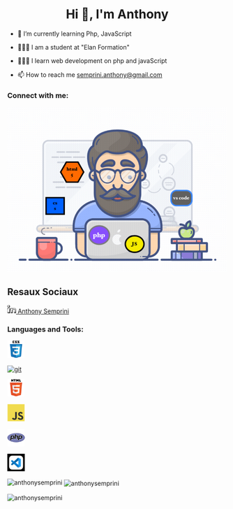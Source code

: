 <h1 align="center">Hi 👋, I'm Anthony</h1>

- 🌱 I’m currently learning Php, JavaScript

- 👨🏻‍🎓 I am a student at "Elan Formation"

- 🧑🏻‍💻 I learn web development on php and javaScript
 
- 📫 How to reach me semprini.anthony@gmail.com

<h3 align="left">Connect with me:</h3>

   <img src="programmer.jpeg" heigth="600px" width="600px" alt="">
    
<h2>Resaux Sociaux</h2>

<p align="left">
<div class="badge-base LI-profile-badge" data-locale="fr_FR" data-size="medium" data-theme="light" data-type="VERTICAL" data-vanity="anthony-semprini-5a4066145" data-version="v1"><a class="badge-base__link LI-simple-link" href="https://fr.linkedin.com/in/anthony-semprini-5a4066145?trk=profile-badge">  <img src="link.png" width="20px" height="20px" ><strong></strong>  Anthony Semprini</a></div>
</p>

<h3 align="left">Languages and Tools:</h3>
<p align="left"> 
 <a href="https://www.w3schools.com/css/" target="_blank" rel="noreferrer"> 
  <img src="https://raw.githubusercontent.com/devicons/devicon/master/icons/css3/css3-original-wordmark.svg" alt="css3" width="40" height="40"/> </a> <a href="https://git-scm.com/" target="_blank" rel="noreferrer">
 
 <img src="https://www.vectorlogo.zone/logos/git-scm/git-scm-icon.svg" alt="git" width="40" height="40"/> </a> <a href="https://www.w3.org/html/" target="_blank" rel="noreferrer">
 
 <img src="https://raw.githubusercontent.com/devicons/devicon/master/icons/html5/html5-original-wordmark.svg" alt="html5" width="40" height="40"/> </a> <a href="https://developer.mozilla.org/en-US/docs/Web/JavaScript" target="_blank" rel="noreferrer"> 
 
 <img src="https://raw.githubusercontent.com/devicons/devicon/master/icons/javascript/javascript-original.svg" alt="javascript" width="40" height="40"/> </a> <a href="https://www.php.net" target="_blank" rel="noreferrer">
 
 <img src="https://raw.githubusercontent.com/devicons/devicon/master/icons/php/php-original.svg" alt="php" width="40" height="40"/> </a> 

<img src=vsCode.png width="40" height="40">
</p>

<p><img align="left" src="https://github-readme-stats.vercel.app/api/top-langs?username=anthonysemprini&show_icons=true&locale=en&layout=compact" alt="anthonysemprini" /></p>

<p>&nbsp;<img align="center" src="https://github-readme-stats.vercel.app/api?username=anthonysemprini&show_icons=true&locale=en" alt="anthonysemprini" /></p>

<p><img align="center" src="https://github-readme-streak-stats.herokuapp.com/?user=anthonysemprini&" alt="anthonysemprini" /></p>


